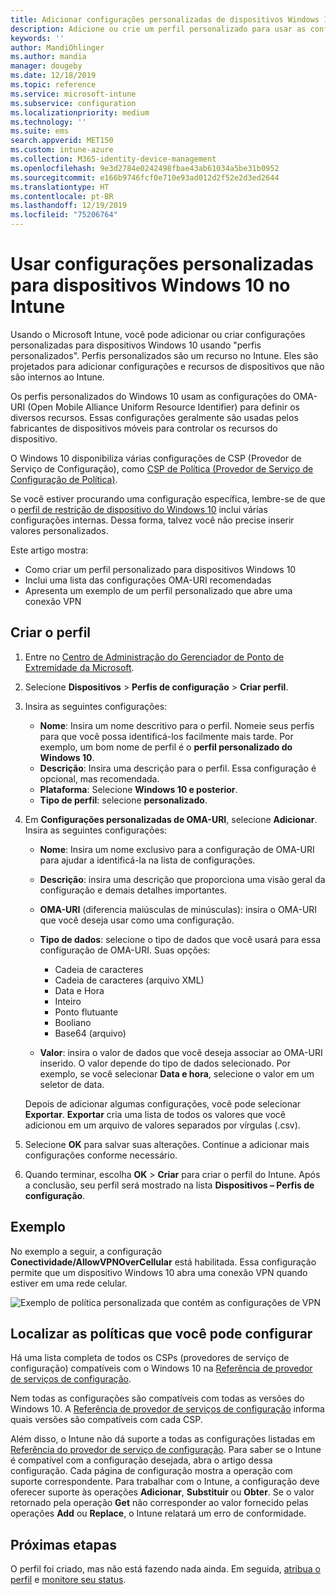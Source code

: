 ```yaml
---
title: Adicionar configurações personalizadas de dispositivos Windows 10 no Microsoft Intune – Azure | Microsoft Docs
description: Adicione ou crie um perfil personalizado para usar as configurações de OMA-URI para dispositivos que executam o Windows 10 no Microsoft Intune. Use um perfil personalizado para adicionar configurações personalizadas.
keywords: ''
author: MandiOhlinger
ms.author: mandia
manager: dougeby
ms.date: 12/18/2019
ms.topic: reference
ms.service: microsoft-intune
ms.subservice: configuration
ms.localizationpriority: medium
ms.technology: ''
ms.suite: ems
search.appverid: MET150
ms.custom: intune-azure
ms.collection: M365-identity-device-management
ms.openlocfilehash: 9e3d2784e0242498fbae43ab61034a5be31b0952
ms.sourcegitcommit: e166b9746fcf0e710e93ad012d2f52e2d3ed2644
ms.translationtype: HT
ms.contentlocale: pt-BR
ms.lasthandoff: 12/19/2019
ms.locfileid: "75206764"
---
```

# <a name="use-custom-settings-for-windows-10-devices-in-intune"></a>Usar configurações personalizadas para dispositivos Windows 10 no Intune

Usando o Microsoft Intune, você pode adicionar ou criar configurações personalizadas para dispositivos Windows 10 usando "perfis personalizados". Perfis personalizados são um recurso no Intune. Eles são projetados para adicionar configurações e recursos de dispositivos que não são internos ao Intune.

Os perfis personalizados do Windows 10 usam as configurações do OMA-URI (Open Mobile Alliance Uniform Resource Identifier) para definir os diversos recursos. Essas configurações geralmente são usadas pelos fabricantes de dispositivos móveis para controlar os recursos do dispositivo. 

O Windows 10 disponibiliza várias configurações de CSP (Provedor de Serviço de Configuração), como [CSP de Política (Provedor de Serviço de Configuração de Política)](https://technet.microsoft.com/itpro/windows/manage/how-it-pros-can-use-configuration-service-providers).

Se você estiver procurando uma configuração específica, lembre-se de que o [perfil de restrição de dispositivo do Windows 10](device-restrictions-windows-10.md) inclui várias configurações internas. Dessa forma, talvez você não precise inserir valores personalizados.

Este artigo mostra:

- Como criar um perfil personalizado para dispositivos Windows 10
- Inclui uma lista das configurações OMA-URI recomendadas
- Apresenta um exemplo de um perfil personalizado que abre uma conexão VPN

## <a name="create-the-profile"></a>Criar o perfil

1. Entre no [Centro de Administração do Gerenciador de Ponto de Extremidade da Microsoft](https://go.microsoft.com/fwlink/?linkid=2109431).
2. Selecione **Dispositivos** > **Perfis de configuração** > **Criar perfil**.
3. Insira as seguintes configurações:

    - **Nome**: Insira um nome descritivo para o perfil. Nomeie seus perfis para que você possa identificá-los facilmente mais tarde. Por exemplo, um bom nome de perfil é o **perfil personalizado do Windows 10**.
    - **Descrição**: Insira uma descrição para o perfil. Essa configuração é opcional, mas recomendada.
    - **Plataforma**: Selecione **Windows 10 e posterior**.
    - **Tipo de perfil**: selecione **personalizado**.

4. Em **Configurações personalizadas de OMA-URI**, selecione **Adicionar**. Insira as seguintes configurações:

    - **Nome**: Insira um nome exclusivo para a configuração de OMA-URI para ajudar a identificá-la na lista de configurações.
    - **Descrição**: insira uma descrição que proporciona uma visão geral da configuração e demais detalhes importantes.
    - **OMA-URI** (diferencia maiúsculas de minúsculas): insira o OMA-URI que você deseja usar como uma configuração.
    - **Tipo de dados**: selecione o tipo de dados que você usará para essa configuração de OMA-URI. Suas opções:

        - Cadeia de caracteres
        - Cadeia de caracteres (arquivo XML)
        - Data e Hora
        - Inteiro
        - Ponto flutuante
        - Booliano
        - Base64 (arquivo)

    - **Valor**: insira o valor de dados que você deseja associar ao OMA-URI inserido. O valor depende do tipo de dados selecionado. Por exemplo, se você selecionar **Data e hora**, selecione o valor em um seletor de data.

    Depois de adicionar algumas configurações, você pode selecionar **Exportar**. **Exportar** cria uma lista de todos os valores que você adicionou em um arquivo de valores separados por vírgulas (.csv).

5. Selecione **OK** para salvar suas alterações. Continue a adicionar mais configurações conforme necessário.
6. Quando terminar, escolha **OK** > **Criar** para criar o perfil do Intune. Após a conclusão, seu perfil será mostrado na lista **Dispositivos – Perfis de configuração**.

## <a name="example"></a>Exemplo

No exemplo a seguir, a configuração **Conectividade/AllowVPNOverCellular** está habilitada. Essa configuração permite que um dispositivo Windows 10 abra uma conexão VPN quando estiver em uma rede celular.

![Exemplo de política personalizada que contém as configurações de VPN](./media/custom-settings-windows-10/custom-policy-example.png)

## <a name="find-the-policies-you-can-configure"></a>Localizar as políticas que você pode configurar

Há uma lista completa de todos os CSPs (provedores de serviço de configuração) compatíveis com o Windows 10 na [Referência de provedor de serviços de configuração](https://msdn.microsoft.com/windows/hardware/commercialize/customize/mdm/configuration-service-provider-reference).

Nem todas as configurações são compatíveis com todas as versões do Windows 10. A [Referência de provedor de serviços de configuração](https://msdn.microsoft.com/windows/hardware/commercialize/customize/mdm/configuration-service-provider-reference) informa quais versões são compatíveis com cada CSP.

Além disso, o Intune não dá suporte a todas as configurações listadas em [Referência do provedor de serviço de configuração](https://msdn.microsoft.com/windows/hardware/commercialize/customize/mdm/configuration-service-provider-reference). Para saber se o Intune é compatível com a configuração desejada, abra o artigo dessa configuração. Cada página de configuração mostra a operação com suporte correspondente. Para trabalhar com o Intune, a configuração deve oferecer suporte às operações **Adicionar**, **Substituir** ou **Obter**. Se o valor retornado pela operação **Get** não corresponder ao valor fornecido pelas operações **Add** ou **Replace**, o Intune relatará um erro de conformidade.

## <a name="next-steps"></a>Próximas etapas

O perfil foi criado, mas não está fazendo nada ainda. Em seguida, [atribua o perfil](../device-profile-assign.md) e [monitore seu status](device-profile-monitor.md).
